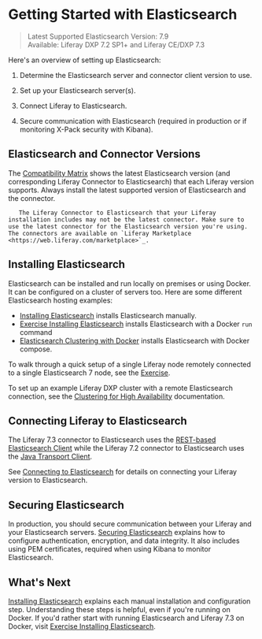 # Getting Started with Elasticsearch

> Latest Supported Elasticsearch Version: 7.9 \
> Available: Liferay DXP 7.2 SP1+ and Liferay CE/DXP 7.3

Here's an overview of setting up Elasticsearch:

1. Determine the Elasticsearch server and connector client version to use.

1. Set up your Elasticsearch server(s).

1. Connect Liferay to Elasticsearch. 

1. Secure communication with Elasticsearch (required in production or if monitoring X-Pack security with Kibana).

## Elasticsearch and Connector Versions 

The [Compatibility Matrix](https://help.liferay.com/hc/en-us/sections/360002103292-Compatibility-Matrix) shows the latest Elasticsearch version (and corresponding Liferay Connector to Elasticsearch) that each Liferay version supports. Always install the latest supported version of Elasticsearch and the connector.

```warning::
   The Liferay Connector to Elasticsearch that your Liferay installation includes may not be the latest connector. Make sure to use the latest connector for the Elasticsearch version you're using. The connectors are available on `Liferay Marketplace <https://web.liferay.com/marketplace>`_.
```

## Installing Elasticsearch 

Elasticsearch can be installed and run locally on premises or using Docker. It can be configured on a cluster of servers too. Here are some different Elasticsearch hosting examples:

* [Installing Elasticsearch](./installing-elasticsearch.md) installs Elasticsearch manually.
* [Exercise Installing Elasticsearch](./exercise-installing-elasticsearch.md) installs Elasticsearch with a Docker `run` command
* [Elasticsearch Clustering with Docker](./elasticsearch-clustering-with-docker.md) installs Elasticsearch with Docker compose.

To walk through a quick setup of a single Liferay node remotely connected to a single Elasticsearch 7 node, see the [Exercise](./exercise-installing-elasticsearch.md).

To set up an example Liferay DXP cluster with a remote Elasticsearch connection, see the [Clustering for High Availability](../../../installation-and-upgrades/setting-up-liferay-dxp/clustering-for-high-availability/example-creating-a-simple-dxp-cluster.md) documentation.

## Connecting Liferay to Elasticsearch 

The Liferay 7.3 connector to Elasticsearch uses the [REST-based Elasticsearch Client](https://www.elastic.co/guide/en/elasticsearch/client/java-rest/7.x/java-rest-high.html) while the Liferay 7.2 connector to Elasticsearch uses the [Java Transport Client](https://www.elastic.co/guide/en/elasticsearch/client/java-api/7.x/transport-client.html).

See [Connecting to Elasticsearch](./connecting-to-elasticsearch.md) for details on connecting your Liferay version to Elasticsearch.

## Securing Elasticsearch 

In production, you should secure communication between your Liferay and your Elasticsearch servers. [Securing Elasticsearch](./securing-elasticsearch.md) explains how to configure authentication, encryption, and data integrity. It also includes using PEM certificates, required when using Kibana to monitor Elasticsearch.

## What's Next 

[Installing Elasticsearch](./installing-elasticsearch.md) explains each manual installation and configuration step. Understanding these steps is helpful, even if you're running on Docker. If you'd rather start with running Elasticsearch and Liferay 7.3 on Docker, visit [Exercise Installing Elasticsearch](./exercise-installing-elasticsearch.md).